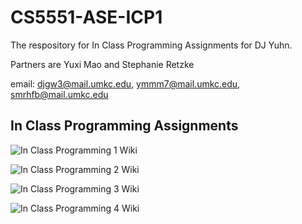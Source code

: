 # CS5551-ASE-ICP1

The respository for In Class Programming Assignments for DJ Yuhn.

Partners are Yuxi Mao and Stephanie Retzke

email: djgw3@mail.umkc.edu, ymmm7@mail.umkc.edu, smrhfb@mail.umkc.edu

## In Class Programming Assignments

![In Class Programming 1 Wiki](https://github.com/djyuhn/CS5551-ASE-ICP1/wiki/In-Class-Programming---1)

![In Class Programming 2 Wiki](https://github.com/djyuhn/CS5551-ASE-ICP1/wiki/In-Class-Programming-2)

![In Class Programming 3 Wiki](https://github.com/djyuhn/CS5551-ASE-ICP1/wiki/In-Class-Programming-3)

![In Class Programming 4 Wiki](https://github.com/djyuhn/CS5551-ASE-ICP1/wiki/In-Class-Programming-4)
